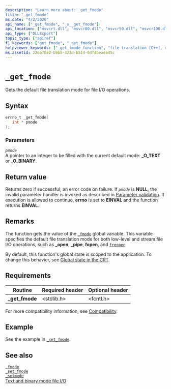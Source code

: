 ```yaml
---
description: "Learn more about: _get_fmode"
title: "_get_fmode"
ms.date: "4/2/2020"
api_name: ["_get_fmode", "_o__get_fmode"]
api_location: ["msvcrt.dll", "msvcr80.dll", "msvcr90.dll", "msvcr100.dll", "msvcr100_clr0400.dll", "msvcr110.dll", "msvcr110_clr0400.dll", "msvcr120.dll", "msvcr120_clr0400.dll", "ucrtbase.dll", "api-ms-win-crt-stdio-l1-1-0.dll", "api-ms-win-crt-private-l1-1-0.dll"]
api_type: ["DLLExport"]
topic_type: ["apiref"]
f1_keywords: ["get_fmode", "_get_fmode"]
helpviewer_keywords: ["_get_fmode function", "file translation [C++], default mode", "get_fmode function"]
ms.assetid: 22ea70e2-b9b5-422d-b514-64f4beaea45c
---
```

# `_get_fmode`

Gets the default file translation mode for file I/O operations.

## Syntax

```C
errno_t _get_fmode(
   int * pmode
);
```

### Parameters

*`pmode`*\
A pointer to an integer to be filled with the current default mode: **_O_TEXT** or **_O_BINARY**.

## Return value

Returns zero if successful; an error code on failure. If *`pmode`* is **NULL**, the invalid parameter handler is invoked as described in [Parameter validation](../parameter-validation.md). If execution is allowed to continue, **errno** is set to **EINVAL** and the function returns **EINVAL**.

## Remarks

The function gets the value of the [`_fmode`](../fmode.md) global variable. This variable specifies the default file translation mode for both low-level and stream file I/O operations, such as **_open**, **_pipe**, **fopen**, and [`freopen`](freopen-wfreopen.md).

By default, this function's global state is scoped to the application. To change this behavior, see [Global state in the CRT](../global-state.md).

## Requirements

|Routine|Required header|Optional header|
|-------------|---------------------|---------------------|
|**_get_fmode**|\<stdlib.h>|\<fcntl.h>|

For more compatibility information, see [Compatibility](../compatibility.md).

## Example

See the example in [`_set_fmode`](set-fmode.md).

## See also

[`_fmode`](../fmode.md)\
[`_set_fmode`](set-fmode.md)\
[`_setmode`](setmode.md)\
[Text and binary mode file I/O](../text-and-binary-mode-file-i-o.md)
